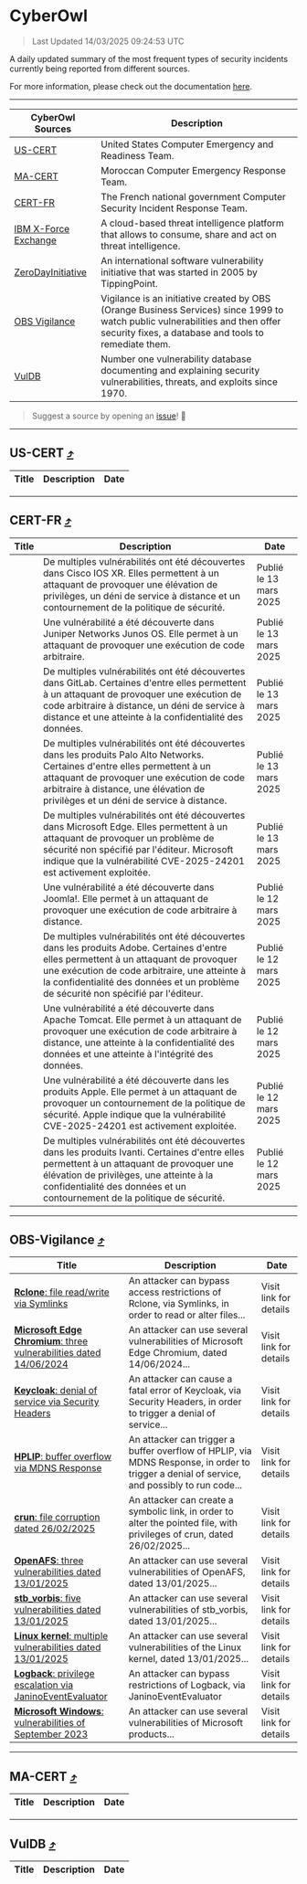 
 <div id='top'></div>

# CyberOwl

 > Last Updated 14/03/2025 09:24:53 UTC
 
 A daily updated summary of the most frequent types of security incidents currently being reported from different sources.
 
 For more information, please check out the documentation [here](./docs/README.md).
 
 ---
 |CyberOwl Sources|Description|
 |---|---|
 |[US-CERT](#us-cert-arrow_heading_up)|United States Computer Emergency and Readiness Team.|
 |[MA-CERT](#ma-cert-arrow_heading_up)|Moroccan Computer Emergency Response Team.|
 |[CERT-FR](#cert-fr-arrow_heading_up)|The French national government Computer Security Incident Response Team.|
 |[IBM X-Force Exchange](#ibmcloud-arrow_heading_up)|A cloud-based threat intelligence platform that allows to consume, share and act on threat intelligence.|
 |[ZeroDayInitiative](#zerodayinitiative-arrow_heading_up)|An international software vulnerability initiative that was started in 2005 by TippingPoint.|
 |[OBS Vigilance](#obs-vigilance-arrow_heading_up)|Vigilance is an initiative created by OBS (Orange Business Services) since 1999 to watch public vulnerabilities and then offer security fixes, a database and tools to remediate them.|
 |[VulDB](#vuldb-arrow_heading_up)|Number one vulnerability database documenting and explaining security vulnerabilities, threats, and exploits since 1970.|
 
 > Suggest a source by opening an [issue](https://github.com/karimhabush/cyberowl/issues)! :raised_hands:
 ---

## US-CERT [:arrow_heading_up:](#cyberowl)

 |Title|Description|Date|
 |---|---|---|
 
 ---

## CERT-FR [:arrow_heading_up:](#cyberowl)

 |Title|Description|Date|
 |---|---|---|
 |[](https://www.cert.ssi.gouv.fr/avis/CERTFR-2025-AVI-0207/)|De multiples vulnérabilités ont été découvertes dans Cisco IOS XR. Elles permettent à un attaquant de provoquer une élévation de privilèges, un déni de service à distance et un contournement de la politique de sécurité.|Publié le 13 mars 2025|
 |[](https://www.cert.ssi.gouv.fr/avis/CERTFR-2025-AVI-0206/)|Une vulnérabilité a été découverte dans Juniper Networks Junos OS. Elle permet à un attaquant de provoquer une exécution de code arbitraire.|Publié le 13 mars 2025|
 |[](https://www.cert.ssi.gouv.fr/avis/CERTFR-2025-AVI-0205/)|De multiples vulnérabilités ont été découvertes dans GitLab. Certaines d'entre elles permettent à un attaquant de provoquer une exécution de code arbitraire à distance, un déni de service à distance et une atteinte à la confidentialité des données.|Publié le 13 mars 2025|
 |[](https://www.cert.ssi.gouv.fr/avis/CERTFR-2025-AVI-0204/)|De multiples vulnérabilités ont été découvertes dans les produits Palo Alto Networks. Certaines d'entre elles permettent à un attaquant de provoquer une exécution de code arbitraire à distance, une élévation de privilèges et un déni de service à distance.|Publié le 13 mars 2025|
 |[](https://www.cert.ssi.gouv.fr/avis/CERTFR-2025-AVI-0203/)|De multiples vulnérabilités ont été découvertes dans Microsoft Edge. Elles permettent à un attaquant de provoquer un problème de sécurité non spécifié par l'éditeur. Microsoft indique que la vulnérabilité CVE-2025-24201 est activement exploitée.|Publié le 13 mars 2025|
 |[](https://www.cert.ssi.gouv.fr/avis/CERTFR-2025-AVI-0202/)|Une vulnérabilité a été découverte dans Joomla!. Elle permet à un attaquant de provoquer une exécution de code arbitraire à distance.|Publié le 12 mars 2025|
 |[](https://www.cert.ssi.gouv.fr/avis/CERTFR-2025-AVI-0201/)|De multiples vulnérabilités ont été découvertes dans les produits Adobe. Certaines d'entre elles permettent à un attaquant de provoquer une exécution de code arbitraire, une atteinte à la confidentialité des données et un problème de sécurité non spécifié par l'éditeur.|Publié le 12 mars 2025|
 |[](https://www.cert.ssi.gouv.fr/avis/CERTFR-2025-AVI-0200/)|Une vulnérabilité a été découverte dans Apache Tomcat. Elle permet à un attaquant de provoquer une exécution de code arbitraire à distance, une atteinte à la confidentialité des données et une atteinte à l'intégrité des données.|Publié le 12 mars 2025|
 |[](https://www.cert.ssi.gouv.fr/avis/CERTFR-2025-AVI-0199/)|Une vulnérabilité a été découverte dans les produits Apple. Elle permet à un attaquant de provoquer un contournement de la politique de sécurité. Apple indique que la vulnérabilité CVE-2025-24201 est activement exploitée.|Publié le 12 mars 2025|
 |[](https://www.cert.ssi.gouv.fr/avis/CERTFR-2025-AVI-0198/)|De multiples vulnérabilités ont été découvertes dans les produits Ivanti. Certaines d'entre elles permettent à un attaquant de provoquer une élévation de privilèges, une atteinte à la confidentialité des données et un contournement de la politique de sécurité.|Publié le 12 mars 2025|
 
 ---

## OBS-Vigilance [:arrow_heading_up:](#cyberowl)

 |Title|Description|Date|
 |---|---|---|
 |[<a href="https://vigilance.fr/vulnerability/Rclone-file-read-write-via-Symlinks-46053" class="noirorange"><b>Rclone</b>: file read/write via Symlinks</a>](https://vigilance.fr/vulnerability/Rclone-file-read-write-via-Symlinks-46053)|An attacker can bypass access restrictions of Rclone, via Symlinks, in order to read or alter files...|Visit link for details|
 |[<a href="https://vigilance.fr/vulnerability/Microsoft-Edge-Chromium-three-vulnerabilities-dated-14-06-2024-44514" class="noirorange"><b>Microsoft Edge Chromium</b>: three vulnerabilities dated 14/06/2024</a>](https://vigilance.fr/vulnerability/Microsoft-Edge-Chromium-three-vulnerabilities-dated-14-06-2024-44514)|An attacker can use several vulnerabilities of Microsoft Edge Chromium, dated 14/06/2024...|Visit link for details|
 |[<a href="https://vigilance.fr/vulnerability/Keycloak-denial-of-service-via-Security-Headers-46052" class="noirorange"><b>Keycloak</b>: denial of service via Security Headers</a>](https://vigilance.fr/vulnerability/Keycloak-denial-of-service-via-Security-Headers-46052)|An attacker can cause a fatal error of Keycloak, via Security Headers, in order to trigger a denial of service...|Visit link for details|
 |[<a href="https://vigilance.fr/vulnerability/HPLIP-buffer-overflow-via-MDNS-Response-46050" class="noirorange"><b>HPLIP</b>: buffer overflow via MDNS Response</a>](https://vigilance.fr/vulnerability/HPLIP-buffer-overflow-via-MDNS-Response-46050)|An attacker can trigger a buffer overflow of HPLIP, via MDNS Response, in order to trigger a denial of service, and possibly to run code...|Visit link for details|
 |[<a href="https://vigilance.fr/vulnerability/crun-file-corruption-dated-26-02-2025-46451" class="noirorange"><b>crun</b>: file corruption dated 26/02/2025</a>](https://vigilance.fr/vulnerability/crun-file-corruption-dated-26-02-2025-46451)|An attacker can create a symbolic link, in order to alter the pointed file, with privileges of crun, dated 26/02/2025...|Visit link for details|
 |[<a href="https://vigilance.fr/vulnerability/OpenAFS-three-vulnerabilities-dated-13-01-2025-46049" class="noirorange"><b>OpenAFS</b>: three vulnerabilities dated 13/01/2025</a>](https://vigilance.fr/vulnerability/OpenAFS-three-vulnerabilities-dated-13-01-2025-46049)|An attacker can use several vulnerabilities of OpenAFS, dated 13/01/2025...|Visit link for details|
 |[<a href="https://vigilance.fr/vulnerability/stb-vorbis-five-vulnerabilities-dated-13-01-2025-46047" class="noirorange"><b>stb_vorbis</b>: five vulnerabilities dated 13/01/2025</a>](https://vigilance.fr/vulnerability/stb-vorbis-five-vulnerabilities-dated-13-01-2025-46047)|An attacker can use several vulnerabilities of stb_vorbis, dated 13/01/2025...|Visit link for details|
 |[<a href="https://vigilance.fr/vulnerability/Linux-kernel-multiple-vulnerabilities-dated-13-01-2025-46046" class="noirorange"><b>Linux kernel</b>: multiple vulnerabilities dated 13/01/2025</a>](https://vigilance.fr/vulnerability/Linux-kernel-multiple-vulnerabilities-dated-13-01-2025-46046)|An attacker can use several vulnerabilities of the Linux kernel, dated 13/01/2025...|Visit link for details|
 |[<a href="https://vigilance.fr/vulnerability/Logback-privilege-escalation-via-JaninoEventEvaluator-46045" class="noirorange"><b>Logback</b>: privilege escalation via JaninoEventEvaluator</a>](https://vigilance.fr/vulnerability/Logback-privilege-escalation-via-JaninoEventEvaluator-46045)|An attacker can bypass restrictions of Logback, via JaninoEventEvaluator|Visit link for details|
 |[<a href="https://vigilance.fr/vulnerability/Microsoft-Windows-vulnerabilities-of-September-2023-42263" class="noirorange"><b>Microsoft Windows</b>: vulnerabilities of September 2023</a>](https://vigilance.fr/vulnerability/Microsoft-Windows-vulnerabilities-of-September-2023-42263)|An attacker can use several vulnerabilities of Microsoft products...|Visit link for details|
 
 ---

## MA-CERT [:arrow_heading_up:](#cyberowl)

 |Title|Description|Date|
 |---|---|---|
 
 ---

## VulDB [:arrow_heading_up:](#cyberowl)

 |Title|Description|Date|
 |---|---|---|
 
